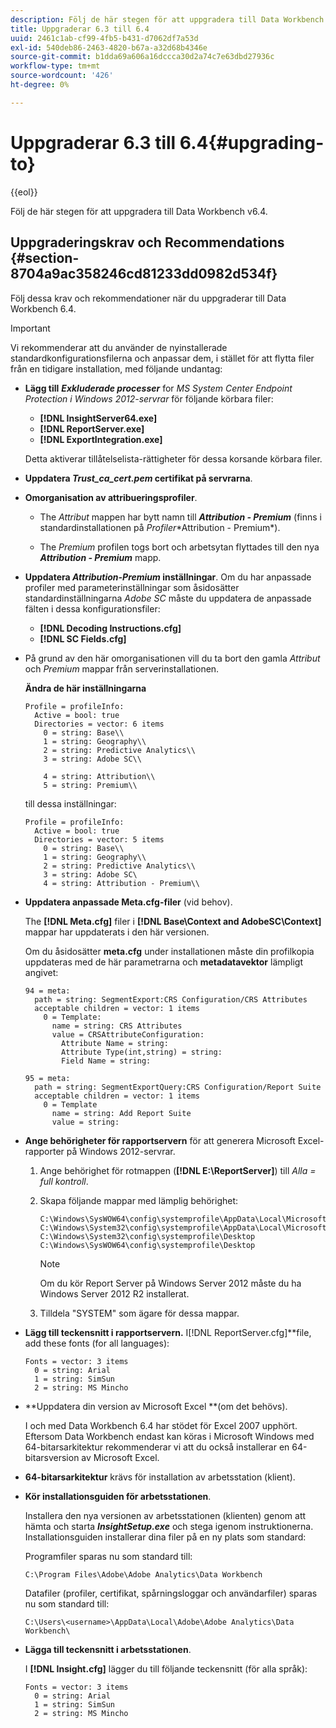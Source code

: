```yaml
---
description: Följ de här stegen för att uppgradera till Data Workbench v6.4.
title: Uppgraderar 6.3 till 6.4
uuid: 2461c1ab-cf99-4fb5-b431-d7062df7a53d
exl-id: 540deb86-2463-4820-b67a-a32d68b4346e
source-git-commit: b1dda69a606a16dccca30d2a74c7e63dbd27936c
workflow-type: tm+mt
source-wordcount: '426'
ht-degree: 0%

---
```


# Uppgraderar 6.3 till 6.4{#upgrading-to}

{{eol}}

Följ de här stegen för att uppgradera till Data Workbench v6.4.

## Uppgraderingskrav och Recommendations {#section-8704a9ac358246cd81233dd0982d534f}

Följ dessa krav och rekommendationer när du uppgraderar till Data Workbench 6.4.

>[!IMPORTANT]
>
>Vi rekommenderar att du använder de nyinstallerade standardkonfigurationsfilerna och anpassar dem, i stället för att flytta filer från en tidigare installation, med följande undantag:

* **Lägg till** ***Exkluderade processer*** for *MS System Center Endpoint Protection i Windows 2012-servrar* för följande körbara filer:

   * **[!DNL InsightServer64.exe]**
   * **[!DNL ReportServer.exe]**
   * **[!DNL ExportIntegration.exe]**

   Detta aktiverar tillåtelselista-rättigheter för dessa korsande körbara filer.

* **Uppdatera *Trust_ca_cert.pem* certifikat på servrarna**.
* **Omorganisation av attribueringsprofiler**.

   * The *Attribut* mappen har bytt namn till ***Attribution - Premium*** (finns i standardinstallationen på *Profiler*\*Attribution - Premium*).

   * The *Premium* profilen togs bort och arbetsytan flyttades till den nya ***Attribution - Premium*** mapp.

* **Uppdatera *Attribution-Premium* inställningar**. Om du har anpassade profiler med parameterinställningar som åsidosätter standardinställningarna *Adobe SC* måste du uppdatera de anpassade fälten i dessa konfigurationsfiler:

   * **[!DNL Decoding Instructions.cfg]**
   * **[!DNL SC Fields.cfg]**

* På grund av den här omorganisationen vill du ta bort den gamla *Attribut* och *Premium* mappar från serverinstallationen.

   **Ändra de här inställningarna**

   ```
   Profile = profileInfo:  
     Active = bool: true 
     Directories = vector: 6 items 
       0 = string: Base\\ 
       1 = string: Geography\\ 
       2 = string: Predictive Analytics\\ 
       3 = string: Adobe SC\\ 
   
       4 = string: Attribution\\ 
       5 = string: Premium\\
   ```

   till dessa inställningar:

   ```
   Profile = profileInfo:  
     Active = bool: true 
     Directories = vector: 5 items 
       0 = string: Base\\ 
       1 = string: Geography\\ 
       2 = string: Predictive Analytics\\ 
       3 = string: Adobe SC\
       4 = string: Attribution - Premium\\
   ```

* **Uppdatera anpassade Meta.cfg-filer** (vid behov).

   The **[!DNL Meta.cfg]** filer i **[!DNL Base\Context and AdobeSC\Context]** mappar har uppdaterats i den här versionen.

   Om du åsidosätter **meta.cfg** under installationen måste din profilkopia uppdateras med de här parametrarna och **metadatavektor** lämpligt angivet:

   ```
   94 = meta: 
     path = string: SegmentExport:CRS Configuration/CRS Attributes 
     acceptable children = vector: 1 items 
       0 = Template: 
         name = string: CRS Attributes 
         value = CRSAttributeConfiguration: 
           Attribute Name = string: 
           Attribute Type(int,string) = string: 
           Field Name = string: 
   
   95 = meta: 
     path = string: SegmentExportQuery:CRS Configuration/Report Suite 
     acceptable children = vector: 1 items 
       0 = Template 
         name = string: Add Report Suite 
         value = string:
   ```

* **Ange behörigheter för rapportservern** för att generera Microsoft Excel-rapporter på Windows 2012-servrar.

   1. Ange behörighet för rotmappen (**[!DNL E:\ReportServer\]**) till *Alla = full kontroll*.

   1. Skapa följande mappar med lämplig behörighet:

      ```
      C:\Windows\SysWOW64\config\systemprofile\AppData\Local\Microsoft\Windows\INetCac‌he 
      C:\Windows\System32\config\systemprofile\AppData\Local\Microsoft\Windows\INetCac‌he 
      C:\Windows\System32\config\systemprofile\Desktop 
      C:\Windows\SysWOW64\config\systemprofile\Desktop
      ```

      >[!NOTE]
      >
      >Om du kör Report Server på Windows Server 2012 måste du ha Windows Server 2012 R2 installerat.

   1. Tilldela &quot;SYSTEM&quot; som ägare för dessa mappar.

* **Lägg till teckensnitt i rapportservern.** I[!DNL ReportServer.cfg]**file, add these fonts (for all languages):

   ```
   Fonts = vector: 3 items 
     0 = string: Arial 
     1 = string: SimSun 
     2 = string: MS Mincho
   ```

* **Uppdatera din version av Microsoft Excel **(om det behövs).

   I och med Data Workbench 6.4 har stödet för Excel 2007 upphört. Eftersom Data Workbench endast kan köras i Microsoft Windows med 64-bitarsarkitektur rekommenderar vi att du också installerar en 64-bitarsversion av Microsoft Excel.

* **64-bitarsarkitektur** krävs för installation av arbetsstation (klient).
* **Kör installationsguiden för arbetsstationen**.

   Installera den nya versionen av arbetsstationen (klienten) genom att hämta och starta ***InsightSetup.exe*** och stega igenom instruktionerna. Installationsguiden installerar dina filer på en ny plats som standard:

   Programfiler sparas nu som standard till:

   ```
   C:\Program Files\Adobe\Adobe Analytics\Data Workbench
   ```

   Datafiler (profiler, certifikat, spårningsloggar och användarfiler) sparas nu som standard till:

   ```
   C:\Users\<username>\AppData\Local\Adobe\Adobe Analytics\Data Workbench\
   ```

* **Lägga till teckensnitt i arbetsstationen**.

   I **[!DNL Insight.cfg]** lägger du till följande teckensnitt (för alla språk):

   ```
   Fonts = vector: 3 items 
     0 = string: Arial 
     1 = string: SimSun 
     2 = string: MS Mincho
   ```
